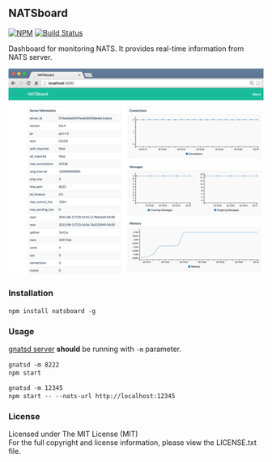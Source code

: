 ## NATSboard

[![NPM][npm-image]][npm-url] [![Build Status][travis-image]][travis-url]

Dashboard for monitoring NATS. It provides real-time information from NATS server.

![docker-vmi-builder.sh](public/img/ss-natsboard-1.png)

### Installation

```
npm install natsboard -g
```

### Usage

[gnatsd server](http://nats.io/download/) **should** be running with `-m` parameter.

```
gnatsd -m 8222
npm start
```
```
gnatsd -m 12345
npm start -- --nats-url http://localhost:12345
```

### License

Licensed under The MIT License (MIT)  
For the full copyright and license information, please view the LICENSE.txt file.

[npm-url]: http://npmjs.org/package/natsboard
[npm-image]: https://badge.fury.io/js/natsboard.png

[travis-url]: https://travis-ci.org/cmfatih/natsboard
[travis-image]: https://travis-ci.org/cmfatih/natsboard.svg?branch=master